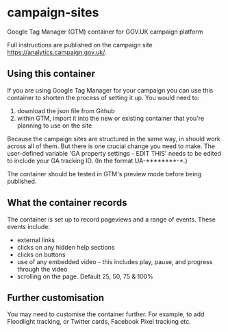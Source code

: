 # campaign-sites
Google Tag Manager (GTM) container for GOV.UK campaign platform

Full instructions are published on the campaign site https://analytics.campaign.gov.uk/.

## Using this container
If you are using Google Tag Manager for your campaign you can use this container to shorten the process of setting it up. You would need to:
1. download the json file from Github
2. within GTM, import it into the new or existing container that you're planning to use on the site

Because the campaign sites are structured in the same way, in should work across all of them. But there is one crucial change you need to make. The user-defined variable 'GA property settings - EDIT THIS' needs to be edited to include your GA tracking ID. (In the format UA-********-\*.)

The container should be tested in GTM's preview mode before being published.

## What the container records
The container is set up to record pageviews and a range of events. These events include:
* external links
* clicks on any hidden help sections
* clicks on buttons
* use of any embedded video - this includes play, pause, and progress through the video
* scrolling on the page. Default 25, 50, 75 & 100%

## Further customisation
You may need to customise the container further. For example, to add Floodlight tracking, or Twitter cards, Facebook Pixel tracking etc.
